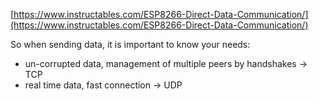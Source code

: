 [https://www.instructables.com/ESP8266-Direct-Data-Communication/](https://www.instructables.com/ESP8266-Direct-Data-Communication/)

So when sending data, it is important to know your needs:

- un-corrupted data, management of multiple peers by handshakes → TCP
- real time data, fast connection → UDP
